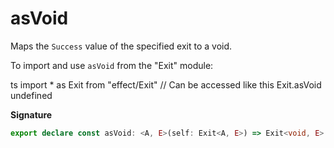 # asVoid

Maps the `Success` value of the specified exit to a void.

To import and use `asVoid` from the "Exit" module:

ts
import \* as Exit from "effect/Exit"
// Can be accessed like this
Exit.asVoid
undefined

**Signature**

```ts
export declare const asVoid: <A, E>(self: Exit<A, E>) => Exit<void, E>
```
